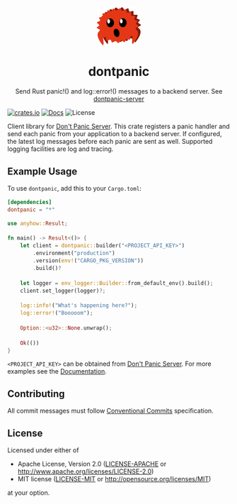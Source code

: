 <div align="center">
    <img src="https://raw.githubusercontent.com/peterprototypes/dontpanic-server/253282285864ef092281bc63be70f79bdb10670b/static/dontpanic-ferris-logo.svg" width="20%" />
    <h1>dontpanic</h1>
    <p>
        Send Rust panic!() and log::error!() messages to a backend server.
        See <a href="https://github.com/peterprototypes/dontpanic-server">dontpanic-server</a>
    </p>
</div>

[![crates.io](https://img.shields.io/crates/v/dontpanic?label=latest)](https://crates.io/crates/dontpanic)
[![Docs](https://docs.rs/dontpanic/badge.svg)](https://docs.rs/dontpanic)
![License](https://img.shields.io/crates/l/dontpanic.svg)

Client library for [Don't Panic Server](https://github.com/peterprototypes/dontpanic-server).
This crate registers a panic handler and send each panic from your application to a backend server.
If configured, the latest log messages before each panic are sent as well.
Supported logging facilities are log and tracing.

## Example Usage

To use `dontpanic`, add this to your `Cargo.toml`:

```toml
[dependencies]
dontpanic = "*"
```

```rust
use anyhow::Result;

fn main() -> Result<()> {
    let client = dontpanic::builder("<PROJECT_API_KEY>")
        .environment("production")
        .version(env!("CARGO_PKG_VERSION"))
        .build()?

    let logger = env_logger::Builder::from_default_env().build();
    client.set_logger(logger)?;

    log::info!("What's happening here?");
    log::error!("Booooom");

    Option::<u32>::None.unwrap();

    Ok(())
}
```

`<PROJECT_API_KEY>` can be obtained from [Don't Panic Server](https://github.com/peterprototypes/dontpanic-server). For more examples see the [Documentation](https://docs.rs/dontpanic).

## Contributing

All commit messages must follow [Conventional Commits](https://www.conventionalcommits.org/en/v1.0.0/) specification.

## License

Licensed under either of

-   Apache License, Version 2.0
    ([LICENSE-APACHE](LICENSE-APACHE) or <http://www.apache.org/licenses/LICENSE-2.0>)
-   MIT license
    ([LICENSE-MIT](LICENSE-MIT) or <http://opensource.org/licenses/MIT>)

at your option.